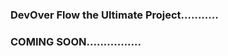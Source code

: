 ### DevOver Flow the Ultimate Project...........
###                                          COMING SOON................
